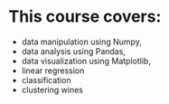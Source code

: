 # This course covers:
* data manipulation using Numpy, 
* data analysis using Pandas, 
* data visualization using Matplotlib, 
* linear regression
* classification
* clustering wines

